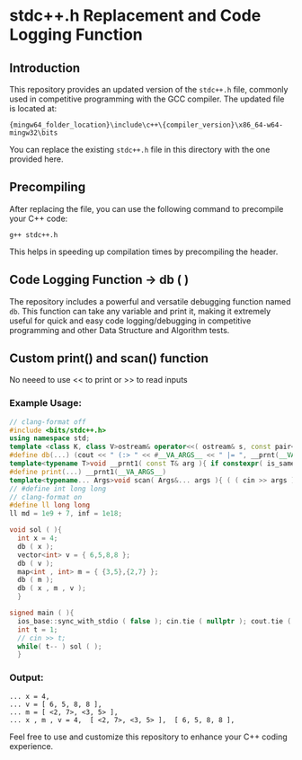 # stdc++.h Replacement and Code Logging Function

## Introduction

This repository provides an updated version of the `stdc++.h` file, commonly used in competitive programming with the GCC compiler. The updated file is located at:

`{mingw64_folder_location}\include\c++\{compiler_version}\x86_64-w64-mingw32\bits`

You can replace the existing `stdc++.h` file in this directory with the one provided here.

## Precompiling

After replacing the file, you can use the following command to precompile your C++ code:

```bash/cmd
g++ stdc++.h
```

This helps in speeding up compilation times by precompiling the header.

## Code Logging Function -> db ( )

The repository includes a powerful and versatile debugging function named `db`. This function can take any variable and print it, making it extremely useful for quick and easy code logging/debugging in competitive programming and other Data Structure and Algorithm tests.


## Custom print() and scan() function 

No neeed to use << to print or >> to read inputs 

### Example Usage:

```cpp
// clang-format off
#include <bits/stdc++.h>
using namespace std;
template <class K, class V>ostream& operator<<( ostream& s, const pair<K, V>& prs ){ return s << '<' << prs.first << ", " << prs.second << '>'; }template <class T, class = typename T::value_type, class = typename enable_if<!is_same<T, string>::value>::type>ostream& operator<<( ostream& s, const T& v ){ s << "[ "; for( auto i = v.begin(); i != v.end(); i++ )i == v.begin() ? s << *i : s << ", " << *i; return v.empty() ? s << "]" : ( s << " ]" ); }template <class... Ts>void __prnt( const Ts&... args ){ ( ( cout << args << " __ " ), ... ); }
#define db(...) (cout << " (:> " << #__VA_ARGS__ << " |= ", __prnt(__VA_ARGS__), cout << '\n')
template<typename T>void __prnt1( const T& arg ){ if constexpr( is_same_v<T, char> ) arg == '\n' ? cout << arg : cout << arg << ' '; else cout << arg << ' '; }template<typename... Args>void __prnt1( const Args&... args ){ ( __prnt1( args ), ... ); }
#define print(...) __prnt1(__VA_ARGS__)
template<typename... Args>void scan( Args&... args ){ ( ( cin >> args ), ... ); }
// #define int long long
// clang-format on
#define ll long long
ll md = 1e9 + 7, inf = 1e18;

void sol ( ){
  int x = 4;
  db ( x );
  vector<int> v = { 6,5,8,8 };
  db ( v );
  map<int , int> m = { {3,5},{2,7} };
  db ( m );
  db ( x , m , v );
  }

signed main ( ){
  ios_base::sync_with_stdio ( false ); cin.tie ( nullptr ); cout.tie ( nullptr );
  int t = 1;
  // cin >> t;
  while( t-- ) sol ( );
  }

```

### Output:

```
... x = 4,
... v = [ 6, 5, 8, 8 ],
... m = [ <2, 7>, <3, 5> ],
... x , m , v = 4,  [ <2, 7>, <3, 5> ],  [ 6, 5, 8, 8 ],
```

Feel free to use and customize this repository to enhance your C++ coding experience.
